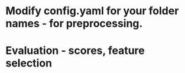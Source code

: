 # Modify config.yaml for your folder names - for preprocessing.

# Evaluation - scores, feature selection
